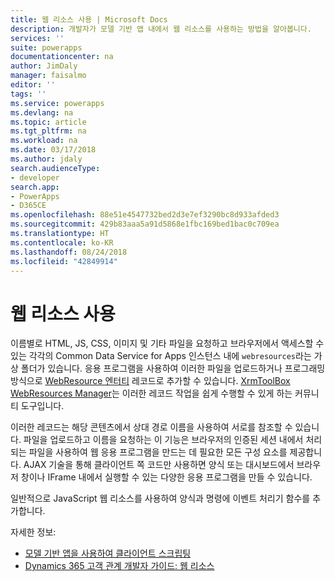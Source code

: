 ```yaml
---
title: 웹 리소스 사용 | Microsoft Docs
description: 개발자가 모델 기반 앱 내에서 웹 리소스를 사용하는 방법을 알아봅니다.
services: ''
suite: powerapps
documentationcenter: na
author: JimDaly
manager: faisalmo
editor: ''
tags: ''
ms.service: powerapps
ms.devlang: na
ms.topic: article
ms.tgt_pltfrm: na
ms.workload: na
ms.date: 03/17/2018
ms.author: jdaly
search.audienceType:
- developer
search.app:
- PowerApps
- D365CE
ms.openlocfilehash: 88e51e4547732bed2d3e7ef3290bc8d933afded3
ms.sourcegitcommit: 429b83aaa5a91d5868e1fbc169bed1bac0c709ea
ms.translationtype: HT
ms.contentlocale: ko-KR
ms.lasthandoff: 08/24/2018
ms.locfileid: "42849914"
---
```

# <a name="use-web-resources"></a>웹 리소스 사용

이름별로 HTML, JS, CSS, 이미지 및 기타 파일을 요청하고 브라우저에서 액세스할 수 있는 각각의 Common Data Service for Apps 인스턴스 내에 `webresources`라는 가상 폴더가 있습니다. 응용 프로그램을 사용하여 이러한 파일을 업로드하거나 프로그래밍 방식으로 [WebResource 엔터티](../common-data-service/reference/entities/webresource.md) 레코드로 추가할 수 있습니다. [XrmToolBox WebResources Manager](https://www.xrmtoolbox.com/plugins/MsCrmTools.WebResourcesManager/)는 이러한 레코드 작업을 쉽게 수행할 수 있게 하는 커뮤니티 도구입니다.

이러한 레코드는 해당 콘텐츠에서 상대 경로 이름을 사용하여 서로를 참조할 수 있습니다. 파일을 업로드하고 이름을 요청하는 이 기능은 브라우저의 인증된 세션 내에서 처리되는 파일을 사용하여 웹 응용 프로그램을 만드는 데 필요한 모든 구성 요소를 제공합니다. AJAX 기술을 통해 클라이언트 쪽 코드만 사용하면 양식 또는 대시보드에서 브라우저 창이나 IFrame 내에서 실행할 수 있는 다양한 응용 프로그램을 만들 수 있습니다. 

일반적으로 JavaScript 웹 리소스를 사용하여 양식과 명령에 이벤트 처리기 함수를 추가합니다.

자세한 정보:
- [모델 기반 앱을 사용하여 클라이언트 스크립팅](client-scripting.md)
- [Dynamics 365 고객 관계 개발자 가이드: 웹 리소스](/dynamics365/customer-engagement/developer/web-resources)
